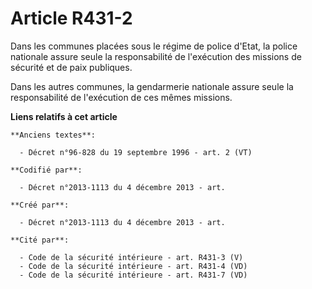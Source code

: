 # Article R431-2

Dans les communes placées sous le régime de police d'Etat, la police nationale assure seule la responsabilité de l'exécution
des missions de sécurité et de paix publiques.

Dans les autres communes, la gendarmerie nationale assure seule la responsabilité de l'exécution de ces mêmes missions.

**Liens relatifs à cet article**

	**Anciens textes**:

	  - Décret n°96-828 du 19 septembre 1996 - art. 2 (VT)

	**Codifié par**:

	  - Décret n°2013-1113 du 4 décembre 2013 - art.

	**Créé par**:

	  - Décret n°2013-1113 du 4 décembre 2013 - art.

	**Cité par**:

	  - Code de la sécurité intérieure - art. R431-3 (V)
	  - Code de la sécurité intérieure - art. R431-4 (VD)
	  - Code de la sécurité intérieure - art. R431-7 (VD)
